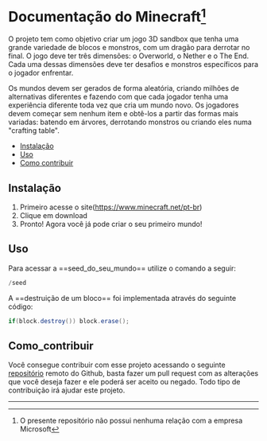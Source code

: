 # Documentação do Minecraft[^1]
O projeto tem como objetivo criar um jogo 3D sandbox que tenha uma grande variedade de blocos e monstros, com um dragão para derrotar no final. O jogo deve ter três dimensões: o Overworld, o Nether e o The End. Cada uma dessas dimensões deve ter desafios e monstros específicos para o jogador enfrentar.

Os mundos devem ser gerados de forma aleatória, criando milhões de alternativas diferentes e fazendo com que cada jogador tenha uma experiência diferente toda vez que cria um mundo novo. Os jogadores devem começar sem nenhum item e obtê-los a partir das formas mais variadas: batendo em árvores, derrotando monstros ou criando eles numa "crafting table".

 - [Instalação](https://github.com/LucasC-Soares/Atividade5/blob/main/README.md#Instalação)
 - [Uso](https://github.com/LucasC-Soares/Atividade5/blob/main/README.md#Uso)
 - [Como contribuir](https://github.com/LucasC-Soares/Atividade5/blob/main/README.md#Como_contribuir)

## Instalação
1. Primeiro acesse o site(https://www.minecraft.net/pt-br)
2. Clique em download
3. Pronto! Agora você já pode criar o seu primeiro mundo!

## Uso
Para acessar a ==seed_do_seu_mundo== utilize o comando a seguir:
```java
/seed
```
A ==destruição de um bloco== foi implementada através do seguinte código:
```java
if(block.destroy()) block.erase();
```
## Como_contribuir

Você consegue contribuir com esse projeto acessando o seguinte [repositório](https://github.com/LucasC-Soares/Atividade5) remoto do Github, basta fazer um pull request com as alterações que você deseja fazer e ele poderá ser aceito ou negado. Todo tipo de contribuição irá ajudar este projeto.

---
[^1]: O presente repositório não possui nenhuma relação com a empresa Microsoft
